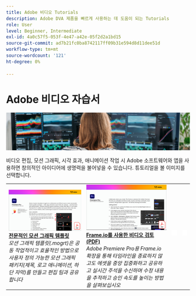 ```yaml
---
title: Adobe 비디오 Tutorials
description: Adobe DVA 제품을 빠르게 사용하는 데 도움이 되는 Tutorials
role: User
level: Beginner, Intermediate
exl-id: 4a0c57f5-053f-4e47-a42e-05f2d2a1bd15
source-git-commit: ad7b21fc0ba8742117ff09b31e594d8d11dee51d
workflow-type: tm+mt
source-wordcount: '121'
ht-degree: 0%

---
```


# Adobe 비디오 자습서

![Creative Cloud 메인 이미지](../assets/CCEbanner-DVA.png)

비디오 편집, 모션 그래픽, 시각 효과, 애니메이션 작업 시 Adobe 소프트웨어와 앱을 사용하면 창의적인 아이디어에 생명력을 불어넣을 수 있습니다. 튜토리얼을 볼 이미지를 선택합니다.

<table>
<tr>
 <td>
   <a href="motion-graphics-templates.md">
      <img alt="전문적인 모션 그래픽 템플릿" src="assets/MORGTs.png" />
   </a>
    <div>
   <a href="motion-graphics-templates.md"><strong>전문적인 모션 그래픽 템플릿</strong></a>
    </div>
    <em>모션 그래픽 템플릿(.mogrt)은 공동 작업적이고 효율적인 방법으로 사용자 정의 가능한 모션 그래픽 패키지(제목, 로고 애니메이션, 하단 자막)를 만들고 편집 팀과 공유합니다</em>
    <br>
  </td>
  <td>
   <a href="video-review-frame-io.md">
      <img alt="프레임 입출력을 사용한 비디오 검토" src="assets/Videoreviewwithframe.png" />
   </a>
    <div>
   <a href="video-review-frame-io.md"><strong>Frame.io를 사용한 비디오 검토(PDF)</strong></a>
    </div>
    <em>Adobe Premiere Pro용 Frame.io 확장을 통해 타임라인을 종료하지 않고도 에셋을 중앙 집중화하고 공유하고 실시간 주석을 수신하며 수정 내용을 추적하고 승인 속도를 높이는 방법을 살펴보십시오</em>
    <br>
  </td>
  <td>
    <img alt="스페이서" src="../assets/acrobat_PDF_whitespacer_96.png" />
    <div>
    <br>
  </td>
  <td>
    <img alt="스페이서" src="../assets/acrobat_PDF_whitespacer_96.png" />
    <div>
    <br>
  </td>
</tr>
</table>
